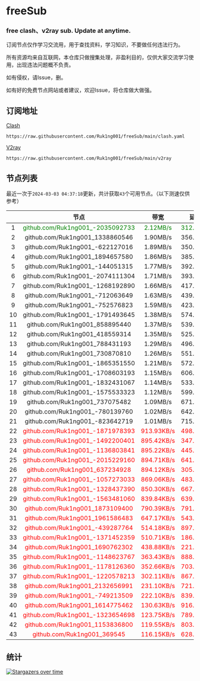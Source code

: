# freeSub
### free clash、v2ray sub. Update at anytime.

订阅节点仅作学习交流用，用于查找资料，学习知识，不要做任何违法行为。

所有资源均来自互联网，本仓库只做搜集处理，非盈利目的，仅供大家交流学习使用，出现违法问题概不负责。

如有侵权，请Issue，删。

如有好的免费节点网站或者建议，欢迎Issue，将仓库做大做强。

## 订阅地址
[Clash](https://raw.githubusercontent.com/Ruk1ng001/freeSub/main/clash.yaml)
```
https://raw.githubusercontent.com/Ruk1ng001/freeSub/main/clash.yaml
```
[V2ray](https://raw.githubusercontent.com/Ruk1ng001/freeSub/main/v2ray)
```
https://raw.githubusercontent.com/Ruk1ng001/freeSub/main/v2ray
```

## 节点列表

最近一次于`2024-03-03 04:37:18`更新，共计获取`43`个可用节点。（以下测速仅供参考）

|  | 节点 | 带宽 | 延迟 |
|:-:|:--:|:--:|:--:|
 | 1 | <font color=green>github.com/Ruk1ng001_-2035092733</font> | <font color=green>2.12MB/s</font> | <font color=green>312.00ms</font> |
 | 2 | github.com/Ruk1ng001_1338860546 | 1.90MB/s | 356.00ms |
 | 3 | github.com/Ruk1ng001_-622127016 | 1.89MB/s | 350.00ms |
 | 4 | github.com/Ruk1ng001_1894657580 | 1.86MB/s | 385.00ms |
 | 5 | github.com/Ruk1ng001_-144051315 | 1.77MB/s | 392.00ms |
 | 6 | github.com/Ruk1ng001_-2074111304 | 1.71MB/s | 393.00ms |
 | 7 | github.com/Ruk1ng001_-1268192890 | 1.66MB/s | 417.00ms |
 | 8 | github.com/Ruk1ng001_-712063649 | 1.63MB/s | 439.00ms |
 | 9 | github.com/Ruk1ng001_-752576823 | 1.59MB/s | 423.00ms |
 | 10 | github.com/Ruk1ng001_-1791493645 | 1.38MB/s | 574.00ms |
 | 11 | github.com/Ruk1ng001_858895440 | 1.37MB/s | 539.00ms |
 | 12 | github.com/Ruk1ng001_418559314 | 1.35MB/s | 525.00ms |
 | 13 | github.com/Ruk1ng001_788431193 | 1.29MB/s | 496.00ms |
 | 14 | github.com/Ruk1ng001_730870810 | 1.26MB/s | 551.00ms |
 | 15 | github.com/Ruk1ng001_-1865351550 | 1.21MB/s | 572.00ms |
 | 16 | github.com/Ruk1ng001_-1708603193 | 1.15MB/s | 606.00ms |
 | 17 | github.com/Ruk1ng001_-1832431067 | 1.14MB/s | 533.00ms |
 | 18 | github.com/Ruk1ng001_-1575533323 | 1.12MB/s | 599.00ms |
 | 19 | github.com/Ruk1ng001_737075482 | 1.09MB/s | 671.00ms |
 | 20 | github.com/Ruk1ng001_-780139760 | 1.02MB/s | 642.00ms |
 | 21 | github.com/Ruk1ng001_-823642719 | 1.01MB/s | 715.00ms |
 | 22 | <font color=red>github.com/Ruk1ng001_-1871978393</font> | <font color=red>913.93KB/s</font> | <font color=red>498.00ms</font> |
 | 23 | <font color=red>github.com/Ruk1ng001_-1492200401</font> | <font color=red>895.42KB/s</font> | <font color=red>347.00ms</font> |
 | 24 | <font color=red>github.com/Ruk1ng001_-1136803841</font> | <font color=red>895.22KB/s</font> | <font color=red>445.00ms</font> |
 | 25 | <font color=red>github.com/Ruk1ng001_-2015229160</font> | <font color=red>894.71KB/s</font> | <font color=red>641.00ms</font> |
 | 26 | <font color=red>github.com/Ruk1ng001_637234928</font> | <font color=red>894.12KB/s</font> | <font color=red>305.00ms</font> |
 | 27 | <font color=red>github.com/Ruk1ng001_-1057273033</font> | <font color=red>869.06KB/s</font> | <font color=red>483.00ms</font> |
 | 28 | <font color=red>github.com/Ruk1ng001_-1328437390</font> | <font color=red>850.30KB/s</font> | <font color=red>667.00ms</font> |
 | 29 | <font color=red>github.com/Ruk1ng001_-1563481060</font> | <font color=red>839.84KB/s</font> | <font color=red>639.00ms</font> |
 | 30 | <font color=red>github.com/Ruk1ng001_1873109400</font> | <font color=red>790.39KB/s</font> | <font color=red>791.00ms</font> |
 | 31 | <font color=red>github.com/Ruk1ng001_1961586483</font> | <font color=red>647.17KB/s</font> | <font color=red>543.00ms</font> |
 | 32 | <font color=red>github.com/Ruk1ng001_-439287764</font> | <font color=red>514.18KB/s</font> | <font color=red>897.00ms</font> |
 | 33 | <font color=red>github.com/Ruk1ng001_-1371452359</font> | <font color=red>510.71KB/s</font> | <font color=red>186.00ms</font> |
 | 34 | <font color=red>github.com/Ruk1ng001_1690762302</font> | <font color=red>438.88KB/s</font> | <font color=red>221.00ms</font> |
 | 35 | <font color=red>github.com/Ruk1ng001_-1148623767</font> | <font color=red>363.43KB/s</font> | <font color=red>888.00ms</font> |
 | 36 | <font color=red>github.com/Ruk1ng001_-1178126360</font> | <font color=red>352.66KB/s</font> | <font color=red>703.00ms</font> |
 | 37 | <font color=red>github.com/Ruk1ng001_-1220578213</font> | <font color=red>302.11KB/s</font> | <font color=red>867.00ms</font> |
 | 38 | <font color=red>github.com/Ruk1ng001_2132656991</font> | <font color=red>231.10KB/s</font> | <font color=red>721.00ms</font> |
 | 39 | <font color=red>github.com/Ruk1ng001_-749213509</font> | <font color=red>222.10KB/s</font> | <font color=red>839.00ms</font> |
 | 40 | <font color=red>github.com/Ruk1ng001_1614775462</font> | <font color=red>130.63KB/s</font> | <font color=red>916.00ms</font> |
 | 41 | <font color=red>github.com/Ruk1ng001_-1323654698</font> | <font color=red>123.75KB/s</font> | <font color=red>789.00ms</font> |
 | 42 | <font color=red>github.com/Ruk1ng001_1153836800</font> | <font color=red>119.55KB/s</font> | <font color=red>803.00ms</font> |
 | 43 | <font color=red>github.com/Ruk1ng001_369545</font> | <font color=red>116.15KB/s</font> | <font color=red>628.00ms</font> |


## 统计

[![Stargazers over time](https://starchart.cc/Ruk1ng001/freeSub.svg)](https://starchart.cc/Ruk1ng001/freeSub)
